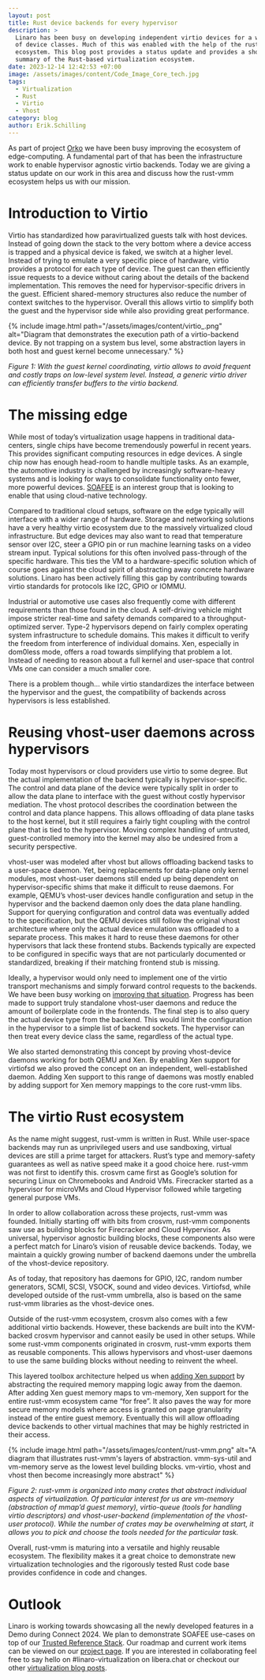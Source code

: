 ```yaml
---
layout: post
title: Rust device backends for every hypervisor
description: >
  Linaro has been busy on developing independent virtio devices for a wide range
  of device classes. Much of this was enabled with the help of the rust-vmm
  ecosystem. This blog post provides a status update and provides a short
  summary of the Rust-based virtualization ecosystem.
date: 2023-12-14 12:42:53 +07:00
image: /assets/images/content/Code_Image_Core_tech.jpg
tags:
  - Virtualization
  - Rust
  - Virtio
  - Vhost
category: blog
author: Erik.Schilling
---
```

As part of project [Orko](https://linaro.atlassian.net/wiki/spaces/ORKO/overview) we have been busy improving the ecosystem of edge-computing. A fundamental part of that has been the infrastructure work to enable hypervisor agnostic virtio backends. Today we are giving a status update on our work in this area and discuss how the rust-vmm ecosystem helps us with our mission.

# Introduction to Virtio

Virtio has standardized how paravirtualized guests talk with host devices. Instead of going down the stack to the very bottom where a device access is trapped and a physical device is faked, we switch at a higher level. Instead of trying to emulate a very specific piece of hardware, virtio provides a protocol for each type of device. The guest can then efficiently issue requests to a device without caring about the details of the backend implementation. This removes the need for hypervisor-specific drivers in the guest. Efficient shared-memory structures also reduce the number of context switches to the hypervisor. Overall this allows virtio to simplify both the guest and the hypervisor side while also providing great performance.

{% include image.html path="/assets/images/content/virtio_.png" alt="Diagram that demonstrates the execution path of a virtio-backend device. By not trapping on a system bus level, some abstraction layers in both host and guest kernel become unnecessary." %}

*Figure 1: With the guest kernel coordinating, virtio allows to avoid frequent and costly traps on low-level system level. Instead, a generic virtio driver can efficiently transfer buffers to the virtio backend.*

# The missing edge

While most of today’s virtualization usage happens in traditional data-centers, single chips have become tremendously powerful in recent years. This provides significant computing resources in edge devices. A single chip now has enough head-room to handle multiple tasks. As an example, the automotive industry is challenged by increasingly software-heavy systems and is looking for ways to consolidate functionality onto fewer, more powerful devices. [SOAFEE](https://www.soafee.io/) is an interest group that is looking to enable that using cloud-native technology.

Compared to traditional cloud setups, software on the edge typically will interface with a wider range of hardware. Storage and networking solutions have a very healthy virtio ecosystem due to the massively virtualized cloud infrastructure. But edge devices may also want to read that temperature sensor over I2C, steer a GPIO pin or run machine learning tasks on a video stream input. Typical solutions for this often involved pass-through of the specific hardware. This ties the VM to a hardware-specific solution which of course goes against the cloud spirit of abstracting away concrete hardware solutions. Linaro has been actively filling this gap by contributing towards virtio standards for protocols like I2C, GPIO or IOMMU.

Industrial or automotive use cases also frequently come with different requirements than those found in the cloud. A self-driving vehicle might impose stricter real-time and safety demands compared to a throughput-optimized server. Type-2 hypervisors depend on fairly complex operating system infrastructure to schedule domains. This makes it difficult to verify the freedom from interference of individual domains. Xen, especially in dom0less mode, offers a road towards simplifying that problem a lot. Instead of needing to reason about a full kernel and user-space that control VMs one can consider a much smaller core.

There is a problem though… while virtio standardizes the interface between the hypervisor and the guest, the compatibility of backends across hypervisors is less established.

# Reusing vhost-user daemons across hypervisors

Today most hypervisors or cloud providers use virtio to some degree. But the actual implementation of the backend typically is hypervisor-specific. The control and data plane of the device were typically split in order to allow the data plane to interface with the guest without costly hypervisor mediation. The vhost protocol describes the coordination between the control and data plance happens. This allows offloading of data plane tasks to the host kernel, but it still requires a fairly tight coupling with the control plane that is tied to the hypervisor. Moving complex handling of untrusted, guest-controlled memory into the kernel may also be undesired from a security perspective.

vhost-user was modeled after vhost but allows offloading backend tasks to a user-space daemon. Yet, being replacements for data-plane only kernel modules, most vhost-user daemons still ended up being dependent on hypervisor-specific shims that make it difficult to reuse daemons. For example, QEMU’s vhost-user devices handle configuration and setup in the hypervisor and the backend daemon only does the data plane handling. Support for querying configuration and control data was eventually added to the specification, but the QEMU devices still follow the original vhost architecture where only the actual device emulation was offloaded to a separate process. This makes it hard to reuse these daemons for other hypervisors that lack these frontend stubs. Backends typically are expected to be configured in specific ways that are not particularly documented or standardized, breaking if their matching frontend stub is missing.

Ideally, a hypervisor would only need to implement one of the virtio transport mechanisms and simply forward control requests to the backends. We have been busy working on [improving that situation](https://lore.kernel.org/all/20230710153522.3469097-1-alex.bennee@linaro.org/#t). Progress has been made to support truly standalone vhost-user daemons and reduce the amount of boilerplate code in the frontends. The final step is to also query the actual device type from the backend. This would limit the configuration in the hypervisor to a simple list of backend sockets. The hypervisor can then treat every device class the same, regardless of the actual type.

We also started demonstrating this concept by proving vhost-device daemons working for both QEMU and Xen. By enabling Xen support for virtiofsd we also proved the concept on an independent, well-established daemon. Adding Xen support to this range of daemons was mostly enabled by adding support for Xen memory mappings to the core rust-vmm libs.

# The virtio Rust ecosystem

As the name might suggest, rust-vmm is written in Rust. While user-space backends may run as unprivileged users and use sandboxing, virtual devices are still a prime target for attackers. Rust’s type and memory-safety guarantees as well as native speed make it a good choice here. rust-vmm was not first to identify this. crosvm came first as Google’s solution for securing Linux on Chromebooks and Android VMs. Firecracker started as a hypervisor for microVMs and Cloud Hypervisor followed while targeting general purpose VMs.

In order to allow collaboration across these projects, rust-vmm was founded. Initially starting off with bits from crosvm, rust-vmm components saw use as building blocks for Firecracker and Cloud Hypervisor. As universal, hypervisor agnostic building blocks, these components also were a perfect match for Linaro’s vision of reusable device backends. Today, we maintain a quickly growing number of backend daemons under the umbrella of the vhost-device repository.

As of today, that repository has daemons for GPIO, I2C, random number generators, SCMI, SCSI, VSOCK, sound and video devices. Virtiofsd, while developed outside of the rust-vmm umbrella, also is based on the same rust-vmm libraries as the vhost-device ones.

Outside of the rust-vmm ecosystem, crosvm also comes with a few additional virtio backends. However, these backends are built into the KVM-backed crosvm hypervisor and cannot easily be used in other setups. While some rust-vmm components originated in crosvm, rust-vmm exports them as reusable components. This allows hypervisors and vhost-user daemons to use the same building blocks without needing to reinvent the wheel.

This layered toolbox architecture helped us when [adding Xen support](https://github.com/rust-vmm/vm-memory/pull/241) by abstracting the required memory mapping logic away from the daemon. After adding Xen guest memory maps to vm-memory, Xen support for the entire rust-vmm ecosystem came “for free”. It also paves the way for more secure memory models where access is granted on page granularity instead of the entire guest memory. Eventually this will allow offloading device backends to other virtual machines that may be highly restricted in their access.

{% include image.html path="/assets/images/content/rust-vmm.png" alt="A diagram that illustrates rust-vmm's layers of abstraction. vmm-sys-util and vm-memory serve as the lowest level building blocks. vm-virtio, vhost and vhost then become increasingly more abstract" %}

*Figure 2: rust-vmm is organized into many crates that abstract individual aspects of virtualization. Of particular interest for us are vm-memory (abstraction of mmap’d guest memory), virtio-queue (tools for handling virtio descriptors) and vhost-user-backend (implementation of the vhost-user protocol). While the number of crates may be overwhelming at start, it allows you to pick and choose the tools needed for the particular task.*

Overall, rust-vmm is maturing into a versatile and highly reusable ecosystem. The flexibility makes it a great choice to demonstrate new virtualization technologies and the rigorously tested Rust code base provides confidence in code and changes.

# Outlook

Linaro is working towards showcasing all the newly developed features in a Demo during Connect 2024. We plan to demonstrate SOAFEE use-cases on top of our [Trusted Reference Stack](https://gitlab.com/Linaro/trusted-reference-stack/trs). Our roadmap and current work items can be viewed on our [project page](https://linaro.atlassian.net/wiki/spaces/ORKO/overview). If you are interested in collaborating feel free to say hello on #linaro-virtualization on libera.chat or checkout our other [virtualization blog posts](https://www.linaro.org/blog/tags/?tag=Virtualization).